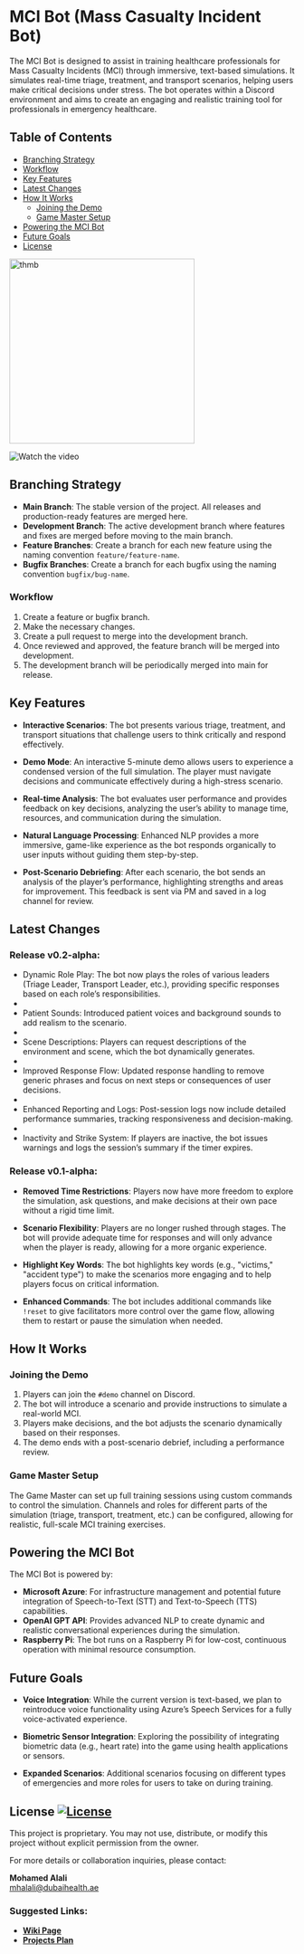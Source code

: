 # MCI Bot (Mass Casualty Incident Bot)

The MCI Bot is designed to assist in training healthcare professionals for Mass Casualty Incidents (MCI) through immersive, text-based simulations. It simulates real-time triage, treatment, and transport scenarios, helping users make critical decisions under stress. The bot operates within a Discord environment and aims to create an engaging and realistic training tool for professionals in emergency healthcare.

## Table of Contents
- [Branching Strategy](#Branching-Strategy)
- [Workflow](#Workflow)
- [Key Features](#key-features)
- [Latest Changes](#latest-changes)
- [How It Works](#how-it-works)
  - [Joining the Demo](#joining-the-demo)
  - [Game Master Setup](#game-master-setup)
- [Powering the MCI Bot](#powering-the-mci-bot)
- [Future Goals](#future-goals)
- [License](#license)

<img width="327" alt="thmb" src="https://github.com/user-attachments/assets/13840a5e-3192-4238-a4ee-0c6462eae095">


![Watch the video](https://github.com/user-attachments/assets/ab489e57-ffcb-4d15-9d6d-5815fdaa5652)

## Branching Strategy

- **Main Branch**: The stable version of the project. All releases and production-ready features are merged here.
- **Development Branch**: The active development branch where features and fixes are merged before moving to the main branch.
- **Feature Branches**: Create a branch for each new feature using the naming convention `feature/feature-name`.
- **Bugfix Branches**: Create a branch for each bugfix using the naming convention `bugfix/bug-name`.

### Workflow
1. Create a feature or bugfix branch.
2. Make the necessary changes.
3. Create a pull request to merge into the development branch.
4. Once reviewed and approved, the feature branch will be merged into development.
5. The development branch will be periodically merged into main for release.

## Key Features

- **Interactive Scenarios**: The bot presents various triage, treatment, and transport situations that challenge users to think critically and respond effectively.
  
- **Demo Mode**: An interactive 5-minute demo allows users to experience a condensed version of the full simulation. The player must navigate decisions and communicate effectively during a high-stress scenario.

- **Real-time Analysis**: The bot evaluates user performance and provides feedback on key decisions, analyzing the user’s ability to manage time, resources, and communication during the simulation.

- **Natural Language Processing**: Enhanced NLP provides a more immersive, game-like experience as the bot responds organically to user inputs without guiding them step-by-step.

- **Post-Scenario Debriefing**: After each scenario, the bot sends an analysis of the player’s performance, highlighting strengths and areas for improvement. This feedback is sent via PM and saved in a log channel for review.

## Latest Changes

### Release v0.2-alpha:

- Dynamic Role Play: The bot now plays the roles of various leaders (Triage Leader, Transport Leader, etc.), providing specific responses based on each role’s responsibilities.
- 
- Patient Sounds: Introduced patient voices and background sounds to add realism to the scenario.
- 
- Scene Descriptions: Players can request descriptions of the environment and scene, which the bot dynamically generates.
- 
- Improved Response Flow: Updated response handling to remove generic phrases and focus on next steps or consequences of user decisions.
- 
- Enhanced Reporting and Logs: Post-session logs now include detailed performance summaries, tracking responsiveness and decision-making.
- 
- Inactivity and Strike System: If players are inactive, the bot issues warnings and logs the session’s summary if the timer expires.

### Release v0.1-alpha:

- **Removed Time Restrictions**: Players now have more freedom to explore the simulation, ask questions, and make decisions at their own pace without a rigid time limit.
  
- **Scenario Flexibility**: Players are no longer rushed through stages. The bot will provide adequate time for responses and will only advance when the player is ready, allowing for a more organic experience.

- **Highlight Key Words**: The bot highlights key words (e.g., "victims," "accident type") to make the scenarios more engaging and to help players focus on critical information.

- **Enhanced Commands**: The bot includes additional commands like `!reset` to give facilitators more control over the game flow, allowing them to restart or pause the simulation when needed.

## How It Works

### Joining the Demo

1. Players can join the `#demo` channel on Discord.
2. The bot will introduce a scenario and provide instructions to simulate a real-world MCI.
3. Players make decisions, and the bot adjusts the scenario dynamically based on their responses.
4. The demo ends with a post-scenario debrief, including a performance review.

### Game Master Setup

The Game Master can set up full training sessions using custom commands to control the simulation. Channels and roles for different parts of the simulation (triage, transport, treatment, etc.) can be configured, allowing for realistic, full-scale MCI training exercises.

## Powering the MCI Bot

The MCI Bot is powered by:

- **Microsoft Azure**: For infrastructure management and potential future integration of Speech-to-Text (STT) and Text-to-Speech (TTS) capabilities.
- **OpenAI GPT API**: Provides advanced NLP to create dynamic and realistic conversational experiences during the simulation.
- **Raspberry Pi**: The bot runs on a Raspberry Pi for low-cost, continuous operation with minimal resource consumption.

## Future Goals

- **Voice Integration**: While the current version is text-based, we plan to reintroduce voice functionality using Azure’s Speech Services for a fully voice-activated experience.
  
- **Biometric Sensor Integration**: Exploring the possibility of integrating biometric data (e.g., heart rate) into the game using health applications or sensors.

- **Expanded Scenarios**: Additional scenarios focusing on different types of emergencies and more roles for users to take on during training.

## License [![License](https://img.shields.io/badge/license-Proprietary-red)](./LICENSE)
This project is proprietary. You may not use, distribute, or modify this project without explicit permission from the owner.

For more details or collaboration inquiries, please contact:

**Mohamed Alali**  
mhalali@dubaihealth.ae

### Suggested Links:
- **[Wiki Page](https://github.com/Mhalali/Mass_Casualty_Incident_Project/wiki)**
- **[Projects Plan](https://github.com/users/Mhalali/projects/1)**





